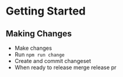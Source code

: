 # Getting Started

## Making Changes

- Make changes
- Run `npm run change`
- Create and commit changeset
- When ready to release merge release pr
